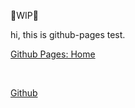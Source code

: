 🚧WIP🚧

hi, this is github-pages test.

[Github Pages: Home](https://masa0902dev.github.io/miwa-research-blog)


<br />

[Github](https://github.com/masa0902dev/miwa-research-blog/)
